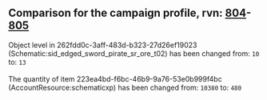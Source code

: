 ## Comparison for the campaign profile, rvn: [804](https://github.com/PRO100KatYT/FortniteProfileRevisions/tree/main/profiles/campaign/804%20campaign.json)-[805](https://github.com/PRO100KatYT/FortniteProfileRevisions/tree/main/profiles/campaign/805%20campaign.json)

Object level in 262fdd0c-3aff-483d-b323-27d26ef19023 (Schematic:sid_edged_sword_pirate_sr_ore_t02) has been changed from: `10` to: `13`
<br><br>
The quantity of item 223ea4bd-f6bc-46b9-9a76-53e0b999f4bc (AccountResource:schematicxp) has been changed from: `10380` to: `480`
<br><br>
